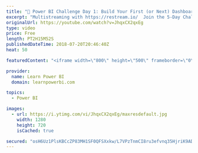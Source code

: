 ```yaml
---
title: "🔴 Power BI Challenge Day 1: Build Your First (or Next) Dashboard, Fri Jul 27"
excerpt: "Multistreaming with https://restream.io/  Join the 5-Day Challenge to build your first (or next) Power BI Dashboard. Accept the challenge at  http://web.learnpowerbi.com/challenge  Sign up for Day 5 Power BI Training: http://www.learnpowerbi.com/webinar  ⚡Power On!⚡ Avi / PowerBIPro / Microsoft MVP"
originalUrl: https://youtube.com/watch?v=JhqxCX2qxEg
type: video
price: Free
length: PT2H15M52S
publishedDateTime: 2018-07-20T20:46:40Z
heat: 50

featuredContent: "<iframe width=\"800\" height=\"500\" frameborder=\"0\" src=\"https://www.youtube.com/embed/JhqxCX2qxEg\" allow=\"accelerometer; autoplay; encrypted-media; gyroscope; picture-in-picture\" allowfullscreen></iframe>"

provider:
  name: Learn Power BI
  domain: learnpowerbi.com

topics:
  - Power BI

images:
  - url: https://i.ytimg.com/vi/JhqxCX2qxEg/maxresdefault.jpg
    width: 1280
    height: 720
    isCached: true

secured: "osH6Uz1PlsKBCcZP83MH1SF0QFSXxkw/L7VPzTnmCI8ru3efvnq35HjriK9ADrXLSi7BuFDcMXdULWyT1gC0WZ8tfQbcQwkam2zwTI8P5C8n79j9nsf3ETIiOr5q/XBwBopJaHaijSyme8pJ0zbx2dMJq0ZgNfVeL9x0xZk6NGO7swin/L3zl20US6xgMVLUNZgso2B3/mXyEGUAEv+Pur19zfHoUgcYkBhZO0emOTR8qlcz/B/DW+n0mrEYtgXwiwOmlzlAixU5tw3vURCKg0Ke9RYK6qvAN86m5W1l+fAWfJMYhKqp50qIyWlpGHxkXJgVlK7NwsUk8+nP9ydRINtAh3P7xEgkg/rxQ1JaFCsnIZqv8hmKs5agqkdksnwxRC9h2FcFE9WOn3b3mlLoZxaQ6Q5F88ujnqI6Ugcw++4=;FomX3GiBryEDDxP85TbFRw=="
---
```


